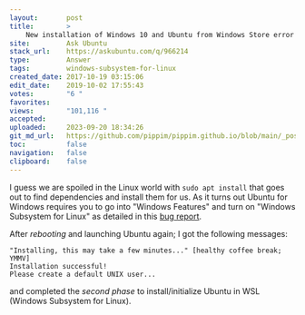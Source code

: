 ```yaml
---
layout:       post
title:        >
    New installation of Windows 10 and Ubuntu from Windows Store error
site:         Ask Ubuntu
stack_url:    https://askubuntu.com/q/966214
type:         Answer
tags:         windows-subsystem-for-linux
created_date: 2017-10-19 03:15:06
edit_date:    2019-10-02 17:55:43
votes:        "6 "
favorites:    
views:        "101,116 "
accepted:     
uploaded:     2023-09-20 18:34:26
git_md_url:   https://github.com/pippim/pippim.github.io/blob/main/_posts/2017/2017-10-19-New-installation-of-Windows-10-and-Ubuntu-from-Windows-Store-error.md
toc:          false
navigation:   false
clipboard:    false
---
```


I guess we are spoiled in the Linux world with `sudo apt install` that goes out to find dependencies and install them for us. As it turns out Ubuntu for Windows requires you to go into "Windows Features" and turn on "Windows Subsystem for Linux" as detailed in this [bug report](https://github.com/Microsoft/BashOnWindows/issues/2316).

After *rebooting* and launching Ubuntu again; I got the following messages:

``` 
"Installing, this may take a few minutes..." [healthy coffee break; YMMV]
Installation successful!
Please create a default UNIX user...
```
and completed the *second phase* to install/initialize Ubuntu in WSL (Windows Subsystem for Linux).
